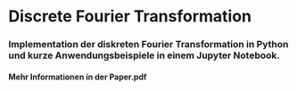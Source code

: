 # Discrete Fourier Transformation 
### Implementation der diskreten Fourier Transformation in Python und kurze Anwendungsbeispiele in einem Jupyter Notebook. 
#### Mehr Informationen in der Paper.pdf 
